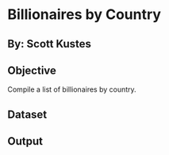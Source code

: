 # Billionaires by Country
## By: Scott Kustes

## Objective
Compile a list of billionaires by country.

## Dataset


## Output
